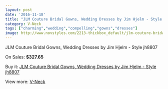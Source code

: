 ```yaml
---
layout: post
date: '2016-11-18'
title: "JLM Couture Bridal Gowns, Wedding Dresses by Jim Hjelm - Style jh8807"
category: V-Neck
tags: ["charming","wedding","compelling","gowns","dresses"]
image: http://www.novstyles.com/2213-thickbox_default/jlm-couture-bridal-gowns-wedding-dresses-by-jim-hjelm-style-jh8807.jpg
---
```

JLM Couture Bridal Gowns, Wedding Dresses by Jim Hjelm - Style jh8807

On Sales: **$327.65**
<a href="https://www.novstyles.com/en/v-neck/1243-jlm-couture-bridal-gowns-wedding-dresses-by-jim-hjelm-style-jh8807.html"><amp-img layout="responsive" width="600" height="600" src="//www.novstyles.com/2213-thickbox_default/jlm-couture-bridal-gowns-wedding-dresses-by-jim-hjelm-style-jh8807.jpg" alt="JLM Couture Bridal Gowns, Wedding Dresses by Jim Hjelm - Style jh8807 0" /></a>
<a href="https://www.novstyles.com/en/v-neck/1243-jlm-couture-bridal-gowns-wedding-dresses-by-jim-hjelm-style-jh8807.html"><amp-img layout="responsive" width="600" height="600" src="//www.novstyles.com/2214-thickbox_default/jlm-couture-bridal-gowns-wedding-dresses-by-jim-hjelm-style-jh8807.jpg" alt="JLM Couture Bridal Gowns, Wedding Dresses by Jim Hjelm - Style jh8807 1" /></a>

Buy it: [JLM Couture Bridal Gowns, Wedding Dresses by Jim Hjelm - Style jh8807](https://www.novstyles.com/en/v-neck/1243-jlm-couture-bridal-gowns-wedding-dresses-by-jim-hjelm-style-jh8807.html "JLM Couture Bridal Gowns, Wedding Dresses by Jim Hjelm - Style jh8807")

View more: [V-Neck](https://www.novstyles.com/en/8-v-neck "V-Neck")